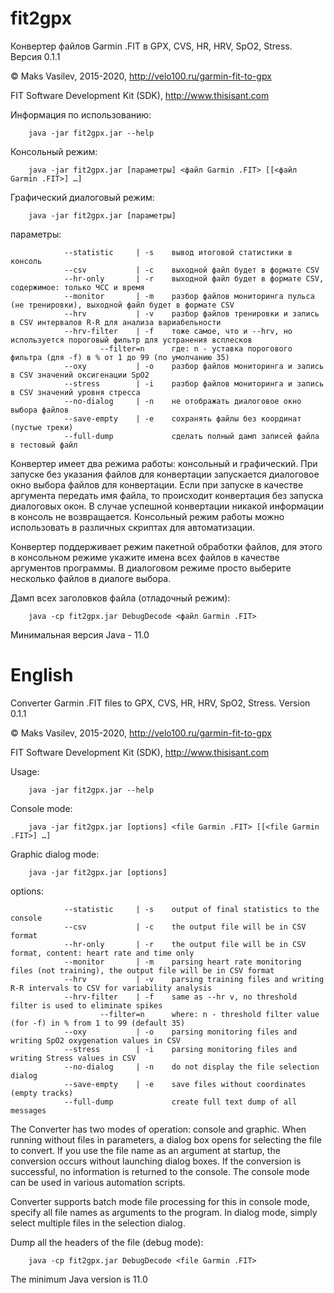 # fit2gpx

Конвертер файлов Garmin .FIT в GPX, CVS, HR, HRV, SpO2, Stress. Версия 0.1.1

© Maks Vasilev, 2015-2020, http://velo100.ru/garmin-fit-to-gpx

FIT Software Development Kit (SDK), http://www.thisisant.com

Информация по использованию:

        java -jar fit2gpx.jar --help

Консольный режим:

        java -jar fit2gpx.jar [параметры] <файл Garmin .FIT> [[<файл Garmin .FIT>] …]

Графический диалоговый режим:

        java -jar fit2gpx.jar [параметры]

параметры:

                --statistic     | -s    вывод итоговой статистики в консоль
                --csv           | -c    выходной файл будет в формате CSV
                --hr-only       | -r    выходной файл будет в формате CSV, содержимое: только ЧСС и время
                --monitor       | -m    разбор файлов мониторинга пульса (не тренировки), выходной файл будет в формате CSV
                --hrv           | -v    разбор файлов тренировки и запись в CSV интервалов R-R для анализа вариабельности
                --hrv-filter    | -f    тоже самое, что и --hrv, но используется пороговый фильтр для устранения всплесков
                        --filter=n      где: n - уставка порогового фильтра (для -f) в % от 1 до 99 (по умолчанию 35)
                --oxy           | -o    разбор файлов мониторинга и запись в CSV значений оксигенации SpO2
                --stress        | -i    разбор файлов мониторинга и запись в CSV значений уровня стресса
                --no-dialog     | -n    не отображать диалоговое окно выбора файлов
                --save-empty    | -e    сохранять файлы без координат (пустые треки)
                --full-dump             сделать полный дамп записей файла в тестовый файл  

Конвертер имеет два режима работы: консольный и графический. При запуске без указания файлов для конвертации
запускается диалоговое окно выбора файлов для конвертации. Если при запуске в качестве аргумента передать имя файла, то
происходит конвертация без запуска диалоговых окон. В случае успешной конвертации никакой информации в консоль не возвращается.
Консольный режим работы можно использовать в различных скриптах для автоматизации.

Конвертер поддерживает режим пакетной обработки файлов, для этого в консольном режиме укажите имена всех файлов
в качестве аргументов программы. В диалоговом режиме просто выберите несколько файлов в диалоге выбора.

Дамп всех заголовков файла (отладочный режим):

        java -cp fit2gpx.jar DebugDecode <файл Garmin .FIT>

Минимальная версия Java - 11.0

# English

Converter Garmin .FIT files to GPX, CVS, HR, HRV, SpO2, Stress. Version 0.1.1

© Maks Vasilev, 2015-2020, http://velo100.ru/garmin-fit-to-gpx

FIT Software Development Kit (SDK), http://www.thisisant.com

Usage:

        java -jar fit2gpx.jar --help

Console mode:

        java -jar fit2gpx.jar [options] <file Garmin .FIT> [[<file Garmin .FIT>] …]

Graphic dialog mode:

        java -jar fit2gpx.jar [options]

options:

                --statistic     | -s    output of final statistics to the console
                --csv           | -c    the output file will be in CSV format
                --hr-only       | -r    the output file will be in CSV format, content: heart rate and time only
                --monitor       | -m    parsing heart rate monitoring files (not training), the output file will be in CSV format
                --hrv           | -v    parsing training files and writing R-R intervals to CSV for variability analysis
                --hrv-filter    | -f    same as --hr v, no threshold filter is used to eliminate spikes
                        --filter=n      where: n - threshold filter value (for -f) in % from 1 to 99 (default 35)
                --oxy           | -o    parsing monitoring files and writing SpO2 oxygenation values in CSV
                --stress        | -i    parsing monitoring files and writing Stress values in CSV
                --no-dialog     | -n    do not display the file selection dialog
                --save-empty    | -e    save files without coordinates (empty tracks)
                --full-dump             create full text dump of all messages  

The Converter has two modes of operation: console and graphic. When running without files in parameters, a dialog box opens
for selecting the file to convert. If you use the file name as an argument at startup, the conversion occurs without launching dialog boxes.
If the conversion is successful, no information is returned to the console.
The console mode can be used in various automation scripts.

Converter supports batch mode file processing for this in console mode, specify all file names as arguments to the program.
In dialog mode, simply select multiple files in the selection dialog.

Dump all the headers of the file (debug mode):

        java -cp fit2gpx.jar DebugDecode <file Garmin .FIT>
      
The minimum Java version is 11.0
